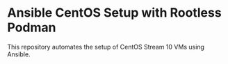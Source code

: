 # Ansible CentOS Setup with Rootless Podman

This repository automates the setup of CentOS Stream 10 VMs using Ansible.
